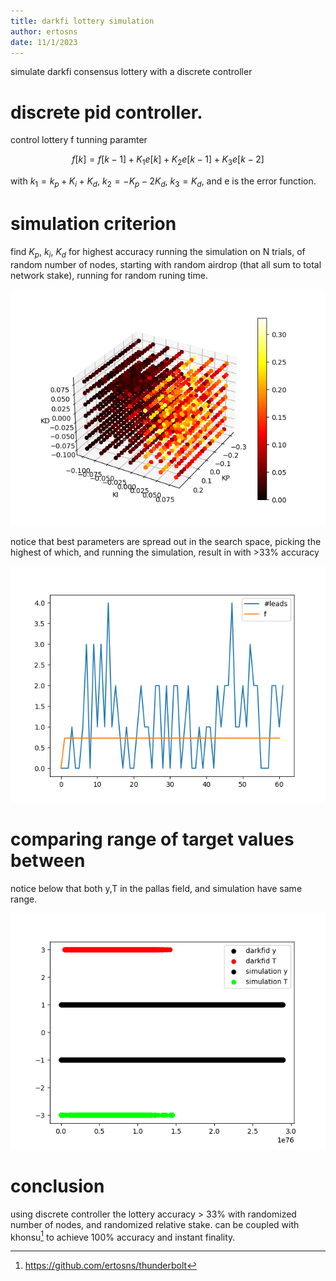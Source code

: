 ```yaml
---
title: darkfi lottery simulation
author: ertosns
date: 11/1/2023
---
```


simulate darkfi consensus lottery with a discrete controller

# discrete pid controller.
control lottery f tunning paramter

$$f[k] = f[k-1] + K_1e[k] + K_2e[k-1] + K_3e[k-2]$$

with $k_1 = k_p + K_i + K_d$,  $k_2 = -K_p -2K_d$,  $k_3 = K_d$, and e is the error function.

# simulation criterion
find $K_p$, $k_i$, $K_d$ for highest accuracy running the simulation on N trials, of random number of nodes, starting with random airdrop (that all sum to total network stake), running for random runing time.

![alt text](https://github.com/ertosns/lotterysim/blob/master/heuristics.png?raw=true)

notice that best parameters are spread out in the search space, picking the highest of which, and running the simulation, result in with >33% accuracy

![alt text](https://github.com/ertosns/lotterysim/blob/master/f_history_processed.png?raw=true)

# comparing range of target values between

notice below that both y,T in the pallas field, and simulation have same range.

![alt text](https://github.com/ertosns/lotterysim/blob/master/lottery_dist.png?raw=true)


# conclusion

using discrete controller the lottery accuracy > 33% with randomized number of nodes, and randomized relative stake.
can be coupled with khonsu[^1] to achieve 100% accuracy and instant finality.

[^1]: https://github.com/ertosns/thunderbolt
